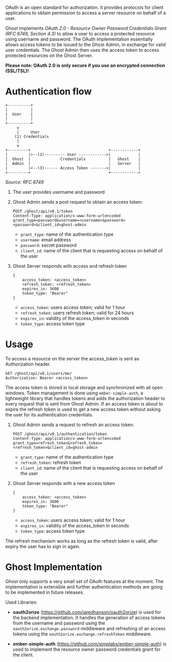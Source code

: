 OAuth is an open standard for authorization. It provides protocols for client applications to obtain  permission to access a server resource on behalf of a user.

Ghost implements *OAuth 2.0 - Resource Owner Password Credentials Grant (RFC 6749, Section 4.3)* to allow a user to access a protected resource using username and password. The OAuth implementation essentially allows access tokens to be issued to the Ghost Admin, in exchange for valid user credentials. The Ghost Admin then uses the access token to access protected resources on the Ghost Server.

**Please note: OAuth 2.0 is only secure if you use an encrypted connection (SSL/TSL)!**

# Authentication flow


```
+----------+
|          |
|  User    |
|          |
+----------+
     v
     |     User
    (1) Credentials
     |
     v
+---------+                                  +------------+
|         |>--(2)--------- User ------------>|            |
|  Ghost  |             Credentials          |   Ghost    |
|  Admin  |                                  |   Server   |
|         |<--(3)------ Access Token -------<|            |
+---------+                                  +------------+
```
*Source: RFC 6749*

1. The user provides username and password
2. Ghost Admin sends a post request to obtain an access token:

    ```
    POST /ghost/api/v0.1/token
    Content-Type: application/x-www-form-urlencoded
    grant_type=password&username=<username>&password=<password>&client_id=ghost-admin
    ```
    - `grant_type`: name of the authentication type
    - `username`: email address
    - `password`: secret password
    - `client_id`: name of the client that is requesting access on behalf of the user
3. Ghost Server responds with access and refresh token

    ```
    {
        access_token: <access_token>
        refresh_token: <refresh_token>
        expires_in: 3600
        token_type: "Bearer"
    }
    ```
    - `access_token`: users access token; valid for 1 hour
    - `refresh_token`: users refresh token; valid for 24 hours
    - `expires_in`: validity of the access_token in seconds
    - `token_type`: access token type

# Usage

To access a resource on the server the access_token is sent as Authorization header.

```
GET /ghost/api/v0.1/users/me/
Authorization: Bearer <access_token>
```

The access token is stored in local storage and synchronized with all open windows. Token management is done using `ember-simple-auth`, a lightweight library that handles tokens and adds the authorization header to every request that is sent from Ghost Admin. If an access token is about to expire the refresh token is used to get a new access token without asking the user for its authentication credentials.

1. Ghost Admin sends a request to refresh an access token:

    ```
    POST /ghost/api/v0.1/authentication/token
    Content-Type: application/x-www-form-urlencoded
    grant_type=refresh_token&refresh_token=<refresh_token>&client_id=ghost-admin
    ```
    - `grant_type`: name of the authentication type
    - `refresh_token`: refresh token
    - `client_id`: name of the client that is requesting access on behalf of the user

2. Ghost Server responds with a new access token

    ```
    {
        access_token: <access_token>
        expires_in: 3600
        token_type: "Bearer"
    }
    ```
    - `access_token`: users access token; valid for 1 hour
    - `expires_in`: validity of the access_token in seconds
    - `token_type`: access token type

The refresh mechanism works as long as the refresh token is valid, after expiry the user has to sign in again.

# Ghost Implementation

Ghost only supports a very small set of OAuth features at the moment. The implementation is extensible and further authentication methods are going to be implemented in future releases.

Used Libraries:
- **oauth2orize** (https://github.com/jaredhanson/oauth2orize) is used for the backend implementation. It handles the generation of access tokens from the username and password using the  `oauth2orize.exchange.password` middleware and refreshing of an access tokens using the `oauth2orize.exchange.refreshToken` middleware.

- **ember-simple-auth** (https://github.com/simplabs/ember-simple-auth) is used to implement the resource owner password credentials grant for the client.